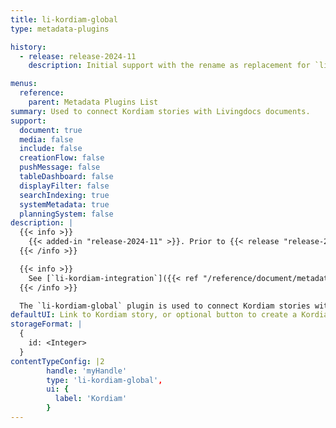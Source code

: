 ```yaml
---
title: li-kordiam-global
type: metadata-plugins

history:
  - release: release-2024-11
    description: Initial support with the rename as replacement for `li-desknet-global`

menus:
  reference:
    parent: Metadata Plugins List
summary: Used to connect Kordiam stories with Livingdocs documents.
support:
  document: true
  media: false
  include: false
  creationFlow: false
  pushMessage: false
  tableDashboard: false
  displayFilter: false
  searchIndexing: true
  systemMetadata: true
  planningSystem: false
description: |
  {{< info >}}
    {{< added-in "release-2024-11" >}}. Prior to {{< release "release-2024-11" >}}, `li-kordiam-global` was known as [`li-desknet-global`]({{< ref "/reference/document/metadata/plugins/li-desknet-global" >}}).
  {{< /info >}}

  {{< info >}}
    See [`li-kordiam-integration`]({{< ref "/reference/document/metadata/plugins/li-kordiam-integration" >}}) for details about the legacy Kordiam Platform Integration plugin.
  {{< /info >}}

  The `li-kordiam-global` plugin is used to connect Kordiam stories with Livingdocs documents. There are numerous options available to synchronise data between the two platforms. Further details can be found in the [Kordiam Global Integration Guide]({{< ref "/guides/integrations/kordiam" >}}).
defaultUI: Link to Kordiam story, or optional button to create a Kordiam story
storageFormat: |
  {
    id: <Integer>
  }
contentTypeConfig: |2
        handle: 'myHandle'
        type: 'li-kordiam-global',
        ui: {
          label: 'Kordiam'
        }
---
```

